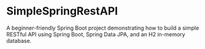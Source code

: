 # SimpleSpringRestAPI

A beginner-friendly Spring Boot project demonstrating how to build a simple RESTful API using Spring Boot, Spring Data JPA, and an H2 in-memory database.


